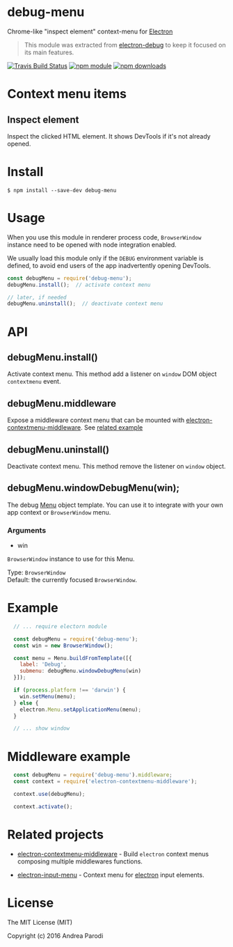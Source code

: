 # debug-menu

Chrome-like "inspect element" context-menu for [Electron](http://electron.atom.io)

> This module was extracted from [electron-debug](https://github.com/sindresorhus/electron-debug) to keep it focused on its main features.

[![Travis Build Status](https://img.shields.io/travis/parro-it/debug-menu.svg)](http://travis-ci.org/parro-it/debug-menu)
[![npm module](https://img.shields.io/npm/v/debug-menu.svg)](https://npmjs.org/package/debug-menu)
[![npm downloads](https://img.shields.io/npm/dt/debug-menu.svg)](https://npmjs.org/package/debug-menu)

# Context menu items

## Inspect element

Inspect the clicked HTML element.
It shows DevTools if it's not already opened.


# Install

```
$ npm install --save-dev debug-menu
```

# Usage

When you use this module in renderer process code,
`BrowserWindow` instance need to be opened with node integration enabled.

We usually load this module only if the `DEBUG` environment variable is defined, to avoid end users of the app inadvertently opening DevTools.

```js
const debugMenu = require('debug-menu');
debugMenu.install();  // activate context menu

// later, if needed
debugMenu.uninstall();  // deactivate context menu
```

# API

## debugMenu.install()

Activate context menu. This method add a listener on `window` DOM object `contextmenu` event.

## debugMenu.middleware

Expose a middleware context menu that can be mounted with [electron-contextmenu-middleware](https://github.com/parro-it/electron-contextmenu-middleware). See [related example](#middleware-example)



## debugMenu.uninstall()

Deactivate context menu. This method remove the listener on `window` object.

## debugMenu.windowDebugMenu(win);

The debug [Menu](http://electron.atom.io/docs/latest/api/menu/) object template. You can use it to integrate with your own app context or `BrowserWindow` menu.

### Arguments

* win

`BrowserWindow` instance to use for this Menu.

Type: `BrowserWindow`<br>
Default: the currently focused `BrowserWindow`.

# Example

```js
  // ... require electorn module

  const debugMenu = require('debug-menu');
  const win = new BrowserWindow();

  const menu = Menu.buildFromTemplate([{
    label: 'Debug',
    submenu: debugMenu.windowDebugMenu(win)
  }]);

  if (process.platform !== 'darwin') {
    win.setMenu(menu);
  } else {
    electron.Menu.setApplicationMenu(menu);
  }

  // ... show window
```

# Middleware example

```js
  const debugMenu = require('debug-menu').middleware;
  const context = require('electron-contextmenu-middleware');

  context.use(debugMenu);

  context.activate();
```

# Related projects

* [electron-contextmenu-middleware](https://github.com/parro-it/electron-contextmenu-middleware) - Build `electron` context menus composing multiple middlewares functions.

* [electron-input-menu](https://github.com/parro-it/electron-input-menu) - Context menu for [electron](https://github.com/atom/electron) input elements.


# License

The MIT License (MIT)

Copyright (c) 2016 Andrea Parodi



